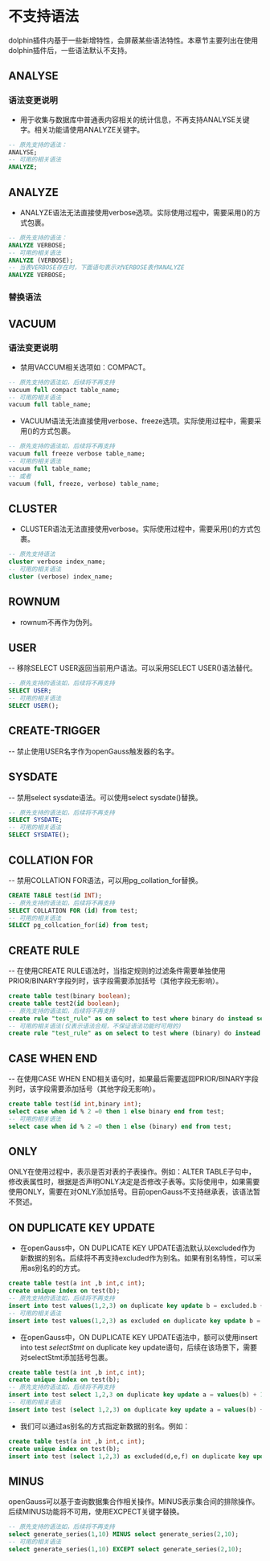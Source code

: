 # 不支持语法

dolphin插件内基于一些新增特性，会屏蔽某些语法特性。本章节主要列出在使用dolphin插件后，一些语法默认不支持。

## ANALYSE

### 语法变更说明

- 用于收集与数据库中普通表内容相关的统计信息，不再支持ANALYSE关键字。相关功能请使用ANALYZE关键字。

```sql
-- 原先支持的语法：
ANALYSE;
-- 可用的相关语法
ANALYZE; 
```

## ANALYZE

- ANALYZE语法无法直接使用verbose选项。实际使用过程中，需要采用()的方式包裹。

```sql
-- 原先支持的语法：
ANALYZE VERBOSE;
-- 可用的相关语法
ANALYZE (VERBOSE);
-- 当表VERBOSE存在时，下面语句表示对VERBOSE表作ANALYZE
ANALYZE VERBOSE;
```

### 替换语法

## VACUUM

### 语法变更说明

- 禁用VACCUM相关选项如：COMPACT。

```sql
-- 原先支持的语法如，后续将不再支持
vacuum full compact table_name;
-- 可用的相关语法
vacuum full table_name;
```

- VACUUM语法无法直接使用verbose、freeze选项。实际使用过程中，需要采用()的方式包裹。

```sql
-- 原先支持的语法如，后续将不再支持
vacuum full freeze verbose table_name;
-- 可用的相关语法
vacuum full table_name;
-- 或者
vacuum (full, freeze, verbose) table_name;

```

## CLUSTER

- CLUSTER语法无法直接使用verbose。实际使用过程中，需要采用()的方式包裹。

```sql
-- 原先支持语法
cluster verbose index_name;
-- 可用的相关语法
cluster (verbose) index_name;
```

## ROWNUM

- rownum不再作为伪列。

## USER

-- 移除SELECT USER返回当前用户语法。可以采用SELECT USER()语法替代。

```sql
-- 原先支持的语法如，后续将不再支持
SELECT USER;
-- 可用的相关语法
SELECT USER();
```

## CREATE-TRIGGER

-- 禁止使用USER名字作为openGauss触发器的名字。

## SYSDATE

-- 禁用select sysdate语法。可以使用select sysdate()替换。

```sql
-- 原先支持的语法如，后续将不再支持
SELECT SYSDATE;
-- 可用的相关语法
SELECT SYSDATE();
```

## COLLATION FOR

-- 禁用COLLATION FOR语法，可以用pg_collation_for替换。

```sql
CREATE TABLE test(id INT);
-- 原先支持的语法如，后续将不再支持
SELECT COLLATION FOR (id) from test;
-- 可用的相关语法
SELECT pg_collcation_for(id) from test;
```

## CREATE RULE

-- 在使用CREATE RULE语法时，当指定规则的过滤条件需要单独使用PRIOR/BINARY字段列时，该字段需要添加括号（其他字段无影响）。

```sql
create table test(binary boolean);
create table test2(id boolean);
-- 原先支持的语法如，后续将不再支持
create rule "test_rule" as on select to test where binary do instead select * from test2;
-- 可用的相关语法(仅表示语法合规，不保证语法功能时可用的)
create rule "test_rule" as on select to test where (binary) do instead select * from test2;
```

## CASE WHEN END

-- 在使用CASE WHEN END相关语句时，如果最后需要返回PRIOR/BINARY字段列时，该字段需要添加括号（其他字段无影响）。

```sql
create table test(id int,binary int);
select case when id % 2 =0 then 1 else binary end from test;
-- 可用的相关语法
select case when id % 2 =0 then 1 else (binary) end from test;
```

## ONLY

ONLY在使用过程中，表示是否对表的子表操作。例如：ALTER
TABLE子句中，修改表属性时，根据是否声明ONLY决定是否修改子表等。实际使用中，如果需要使用ONLY，需要在对ONLY添加括号。目前openGauss不支持继承表，该语法暂不赘述。

## ON DUPLICATE KEY UPDATE
- 在openGauss中，ON DUPLICATE KEY UPDATE语法默认以excluded作为新数据的别名。后续将不再支持excluded作为别名。如果有别名特性，可以采用as别名的的方式。
```sql
create table test(a int ,b int,c int);
create unique index on test(b);
-- 原先支持的语法如，后续将不再支持
insert into test values(1,2,3) on duplicate key update b = excluded.b + 1;
-- 可用的相关语法
insert into test values(1,2,3) as excluded on duplicate key update b = excluded.b + 1;
```
- 在openGauss中，ON DUPLICATE KEY UPDATE语法中，额可以使用insert into test *selectStmt* on duplicate key update语句，后续在该场景下，需要对selectStmt添加括号包裹。
```sql
create table test(a int ,b int,c int);
create unique index on test(b);
-- 原先支持的语法如，后续将不再支持
insert into test select 1,2,3 on duplicate key update a = values(b) + 1;
-- 可用的相关语法
insert into test (select 1,2,3) on duplicate key update a = values(b) + 1;
```
- 我们可以通过as别名的方式指定新数据的别名。例如：

```sql
create table test(a int ,b int,c int);
create unique index on test(b);
insert into test (select 1,2,3) as excluded(d,e,f) on duplicate key update a = excluded.e + 1;
```

## MINUS
openGauss可以基于查询数据集合作相关操作。MINUS表示集合间的排除操作。后续MINUS功能将不可用，使用EXCPECT关键字替换。
```sql
-- 原先支持的语法如，后续将不再支持
select generate_series(1,10) MINUS select generate_series(2,10);
-- 可用的相关语法
select generate_series(1,10) EXCEPT select generate_series(2,10);
```